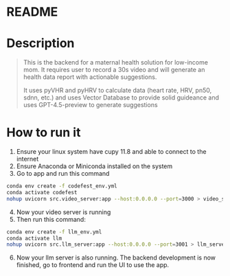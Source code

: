# README

# Description
> This is the backend for a maternal health solution for low-income mom. It requires user to record a 30s video and will generate an health data report with actionable suggestions.
>
> It uses pyVHR and pyHRV to calculate data (heart rate, HRV, pn50, sdnn, etc.) and uses Vector Database to provide solid guideance and uses GPT-4.5-preview to generate suggestions

# How to run it
1. Ensure your linux system have cupy 11.8 and able to connect to the internet
2. Ensure Anaconda or Miniconda installed on the system
3. Go to app and run this command
```bash
conda env create -f codefest_env.yml
conda activate codefest
nohup uvicorn src.video_server:app --host:0.0.0.0 --port=3000 > video_server.log 2>&1 &
```
4. Now your video server is running
5. Then run this command:
```bash
conda env create -f llm_env.yml
conda activate llm
nohup uvicorn src.llm_server:app --host:0.0.0.0 --port=3001 > llm_server.log 2>&1 &
```
6. Now your llm server is also running. The backend development is now finished, go to frontend and run the UI to use the app.


